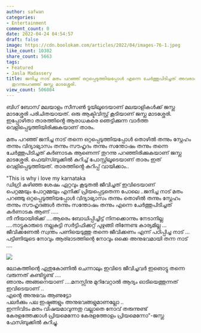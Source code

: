 ```yaml
---
author: safwan
categories:
- Entertainment
comment_count: 0
date: 2022-04-24 04:54:57
draft: false
image: https://cdn.boolokam.com/articles/2022/04/images-76-1.jpeg
like_count: 10302
share_count: 5663
tags:
- Featured
- Jasla Madassery
title: ജനിച്ച നാട് മതം പറഞ്ഞ് ഒറ്റപ്പെടുത്തിയപ്പോൾ എന്നെ ചേർത്തുപിടിച്ചത് അവരാണ്.
  തുറന്നുപറഞ്ഞ് ജസ്ല മാടശ്ശേരി.
view_count: 506084
---
```


ബിഗ് ബോസ് മലയാളം സീസൺ ടൂയിലൂടെയാണ് മലയാളികൾക്ക് ജസ്ല മാടശ്ശേരി പരിചിതയായത്. ഒരു ആക്ടിവിസ്റ്റ് കൂടിയാണ് ജസ്ല മാടശ്ശേരി. ഇപ്പോഴിതാ താരത്തിൻ്റെ ആരാധകരെ ഞെട്ടിക്കുന്ന വാർത്ത വെളിപ്പെടുത്തിയിരിക്കുകയാണ് താരം.

മതം പറഞ്ഞ് ജനിച്ച നാട് തന്നെ ഒറ്റപ്പെടുത്തിയപ്പോൾ തൊഴിൽ തന്നും സ്നേഹം തന്നും വിദ്യാഭ്യാസം തന്നും സൗഹൃദം തന്നും സന്തോഷം തന്നും തന്നെ ചേർത്തുപിടിച്ചത് കർണാടക ആണെന്ന് തുറന്നു പറഞ്ഞിരിക്കുകയാണ് ജസ്ല മാടശ്ശേരി. ഫെയ്സ്ബുക്കിൽ കുറിച്ച് പോസ്റ്റിലൂടെയാണ് താരം ഇത് വെളിപ്പെടുത്തിയത്. താരത്തിൻ്റെ കുറിപ്പ് വായിക്കാം..

  
"This is why i love my karnataka  
ഡിഗ്രി കഴിഞ്ഞ ശേഷം ഏറ്റവും കൂടുതൽ ജീവിച്ചത് ഇവിടെയാണ്  
പെറ്റമ്മയും പോറ്റമ്മയും എനിക്ക് പ്രിയപ്പെട്ടതെന്ന പോലെ ..ജനിച്ച നാട് മതം പറഞ്ഞു ഒറ്റപ്പെടുത്തിയപ്പോൾ വിദ്യാഭ്യാസം തന്നും തൊഴിൽ തന്നും സ്നേഹം തന്നും സൗഹൃദങ്ങൾ തന്നും സന്തോഷം തന്നും എന്നെ ചേർത്തുപിടിച്ചത് കർണാടക ആണ് …..  
നീ നീയായിരിക്ക് ….ആരെം ബോധിപ്പിച്ചിട്ട് നിനക്കൊന്നും നേടാനില്ല ….നാട്ടുകാരുടെ നല്ലകുട്ടി സർട്ടിഫിക്കറ്റ് പുഴുങ്ങി തിന്നേണ്ട കാര്യമില്ല … ജീവിക്കണേൽ സ്വന്തം പണിയെടുത്തു തന്നെ ജീവിക്കണം എന്ന് പഠിപ്പിച്ച നാട് …  
പട്ടിണിയുടെ നോവും ആര്ഭാടത്തിന്റെ നോവും ഒക്കെ അനുഭവമായി തന്ന നാട് ….

![](https://cdn.boolokam.com/articles/2022/04/images-76-1.jpeg)

  
ലോകത്തിന്റെ ഏതുകോണിൽ ചെന്നാലും ഇവിടെ ജീവിച്ചവർ ഇങൊട്ടു തന്നെ വരുന്നത് കണ്ടിട്ടുണ്ട് ….  
ഞാനും അങ്ങനെയാണ് ….മനസ്സിനു മുറിവേറ്റാൽ ആദ്യം ഓടിയെത്തുന്നത് ഇവിടെയാണ് ..  
എന്റെ അനുഭവം ആണുട്ടോ  
പലർക്കും പല ഇഷ്ടങ്ങളും അനുഭവങ്ങളുമാണല്ലോ ..  
ഇന്നിവിടം മതം വിഷയമാവുന്നതു വല്ലാതെ നോവ് തരുന്നുണ്ട്  
കേരളത്തേക്കാൾ പ്രിയമെന്നോ കേരളത്തോളം പ്രിയമെന്നോ"-ജസ്ല ഫേസ്ബുക്കിൽ കുറിച്ചു.
